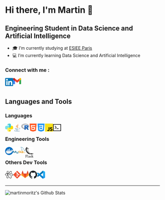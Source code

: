 # Hi there, I'm Martin 👋

## Engineering Student in Data Science and Artificial Intelligence

- :mortar_board: I’m currently studying at [ESIEE Paris](https://www.esiee.fr/)
- :computer: I’m currently learning Data Science and Artificial Intelligence

### Connect with me :

[<img align="left" alt="martin.moritz | LinkedIn" width="26px" src="img/linkedin.svg" />][linkedin]
<a href="mailto:moritzmartin.pro@gmail.com?subject=[GitHub]%20Contact"><img align="left" alt="martin.moritz | Gmail" width="26px" src="img/gmail.svg" /></a>
<br />
<br />

## Languages and Tools

### Languages

[<img align="left" alt="Python" width="26px" src="img/python.svg" />][python]
[<img align="left" alt="Java" width="26px" src="img/java.png" />][java]
[<img align="left" alt="R" width="26px" src="img/Rlogo.svg" />][R]
[<img align="left" alt="HTML5" width="26px" src="img/html5.svg" />][html]
[<img align="left" alt="CSS3" width="26px" src="img/css.svg" />][css]
[<img align="left" alt="JavaScript" width="26px" src="img/javascript.svg" />][js]
[<img align="left" alt="BASH" width="26px" src="img/bash.svg" />][bash]
</br>

### Engineering Tools

[<img align="left" alt="Docker" width="26px" src="img/docker.svg" />][docker]
[<img align="left" alt="MySQL" width="40px" src="img/MySQL.svg" />][mysql]
[<img align="left" alt="Flask" width="26px" src="img/flask.svg" />][flask]
</br>

### Others Dev Tools

[<img align="left" alt="Atom" width="26px" src="img/atom.svg" />][atom]
[<img align="left" alt="Git" width="26px" src="img/git.svg" />][git]
[<img align="left" alt="GitLab" width="26px" src="img/gitlab.svg" />][gitlab]
[<img align="left" alt="GitHub" width="26px" src="img/github.svg" />][github]
[<img align="left" alt="VisualStudioCode" width="26px" src="img/visual_studio_code.svg" />][visualstudiocode]

</br>
</br>

---

<img align="left" alt="martinmoritz's Github Stats" src="https://github-readme-stats.vercel.app/api?username=Martin-Moritz&show_icons=true&hide_border=true&count_private=true&show_icons=true&theme=dark" />

[linkedin]: https://www.linkedin.com/in/martin-moritz-1944731b1/
[python]: https://en.wikipedia.org/wiki/Python_(programming_language)
[java]: https://en.wikipedia.org/wiki/Java
[R]: https://en.wikipedia.org/wiki/R_(programming_language)
[html]: https://en.wikipedia.org/wiki/HTML
[css]: https://en.wikipedia.org/wiki/CSS
[js]: https://en.wikipedia.org/wiki/JavaScript
[bash]: https://en.wikipedia.org/wiki/Bash_(Unix_shell)
[flask]: https://en.wikipedia.org/wiki/Flask_(web_framework)
[atom]: https://en.wikipedia.org/wiki/Atom_(text_editor)
[git]: https://en.wikipedia.org/wiki/Git
[gitlab]: https://en.wikipedia.org/wiki/GitLab
[github]: https://en.wikipedia.org/wiki/GitHub
[docker]: https://en.wikipedia.org/wiki/Docker_(software)
[mysql]: https://en.wikipedia.org/wiki/MySQL
[visualstudiocode]: https://en.wikipedia.org/wiki/Visual_Studio_Code
